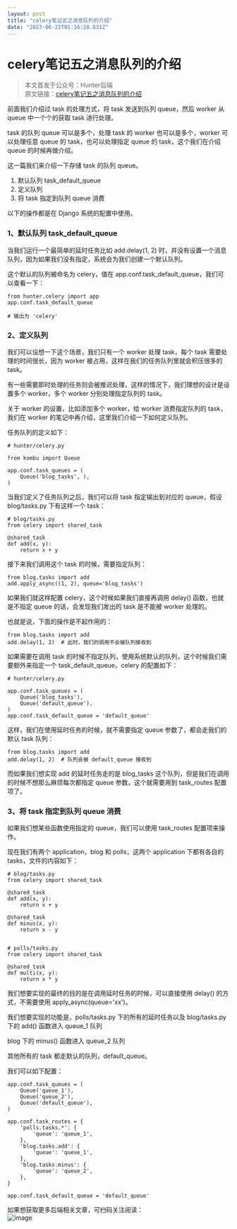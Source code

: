 ```yaml
---
layout: post
title: "celery笔记五之消息队列的介绍"
date: "2023-06-22T01:16:28.831Z"
---
```

celery笔记五之消息队列的介绍
=================

> 本文首发于公众号：Hunter后端  
> 原文链接：[celery笔记五之消息队列的介绍](https://mp.weixin.qq.com/s/fw7b1Gha0XpTYuCg3aZcWA)

前面我们介绍过 task 的处理方式，将 task 发送到队列 queue，然后 worker 从 queue 中一个个的获取 task 进行处理。

task 的队列 queue 可以是多个，处理 task 的 worker 也可以是多个，worker 可以处理任意 queue 的 task，也可以处理指定 queue 的 task，这个我们在介绍 queue 的时候再做介绍。

这一篇我们来介绍一下存储 task 的队列 queue。

1.  默认队列 task\_default\_queue
2.  定义队列
3.  将 task 指定到队列 queue 消费

以下的操作都是在 Django 系统的配置中使用。

### 1、默认队列 task\_default\_queue

当我们运行一个最简单的延时任务比如 add.delay(1, 2) 时，并没有设置一个消息队列，因为如果我们没有指定，系统会为我们创建一个默认队列。

这个默认的队列被命名为 celery，值在 app.conf.task\_default\_queue，我们可以查看一下：

    from hunter.celery import app
    app.conf.task_default_queue
    
    # 输出为 'celery'
    

### 2、定义队列

我们可以设想一下这个场景，我们只有一个 worker 处理 task，每个 task 需要处理的时间很长，因为 worker 被占用，这样在我们的任务队列里就会积压很多的 task。

有一些需要即时处理的任务则会被推迟处理，这样的情况下，我们理想的设计是设置多个 worker，多个 worker 分别处理指定队列的 task。

关于 worker 的设置，比如添加多个 worker，给 worker 消费指定队列的 task，我们在 worker 的笔记中再介绍，这里我们介绍一下如何定义队列。

任务队列的定义如下：

    # hunter/celery.py
    
    from kombu import Queue
    
    app.conf.task_queues = (
        Queue('blog_tasks', ),
    )
    

当我们定义了任务队列之后，我们可以将 task 指定输出到对应的 queue，假设 blog/tasks.py 下有这样一个 task：

    # blog/tasks.py
    from celery import shared_task
    
    @shared_task
    def add(x, y):
        return x + y
    

接下来我们调用这个 task 的时候，需要指定队列：

    from blog.tasks import add
    add.apply_async((1, 2), queue='blog_tasks')
    

如果我们就这样配置 celery，这个时候如果我们直接再调用 delay() 函数，也就是不指定 queue 的话，会发现我们发出的 task 是不能被 worker 处理的。

也就是说，下面的操作是不起作用的：

    from blog.tasks import add
    add.delay(1, 2)  # 此时，我们的调用不会被队列接收到
    

如果需要在调用 task 的时候不指定队列，使用系统默认的队列，这个时候我们需要额外来指定一个 task\_default\_queue，celery 的配置如下：

    # hunter/celery.py
    
    app.conf.task_queues = (
        Queue('blog_tasks'),
        Queue('default_queue'),
    )
    app.conf.task_default_queue = 'default_queue'
    

这样，我们在使用延时任务的时候，就不需要指定 queue 参数了，都会走我们的默认 task 队列：

    from blog.tasks import add
    add.delay(1, 2)  # 队列会被 default_queue 接收到
    

而如果我们想实现 add 的延时任务走的是 blog\_tasks 这个队列，但是我们在调用的时候不想那么麻烦每次都指定 queue 参数，这个就需要用到 task\_routes 配置项了。

### 3、将 task 指定到队列 queue 消费

如果我们想某些函数使用指定的 queue，我们可以使用 task\_routes 配置项来操作。

现在我们有两个 application，blog 和 polls，这两个 application 下都有各自的 tasks，文件的内容如下：

    # blog/tasks.py
    from celery import shared_task
    
    @shared_task
    def add(x, y):
        return x + y
    
    @shared_task
    def minus(x, y):
        return x - y
    

    # polls/tasks.py
    from celery import shared_task
    
    @shared_task
    def multi(x, y):
        return x * y
    

我们想要实现的最终的目的是在调用延时任务的时候，可以直接使用 delay() 的方式，不需要使用 apply\_async(queue='xx')。

我们想要实现的功能是，polls/tasks.py 下的所有的延时任务以及 blog/tasks.py 下的 add() 函数进入 queue\_1 队列

blog 下的 minus() 函数进入 queue\_2 队列

其他所有的 task 都走默认的队列，default\_queue。

我们可以如下配置：

    app.conf.task_queues = (
        Queue('queue_1'),
        Queue('queue_2'),
        Queue('default_queue'),
    )
    
    app.conf.task_routes = {
        'polls.tasks.*': {
            'queue': 'queue_1',
        },
        'blog.tasks.add': {
            'queue': 'queue_1',
        },
        'blog.tasks.minus': {
            'queue': 'queue_2',
        },
    }
    
    app.conf.task_default_queue = 'default_queue'
    

如果想获取更多后端相关文章，可扫码关注阅读：  
![image](https://img2023.cnblogs.com/blog/1298097/202306/1298097-20230621234257436-1124610466.png)